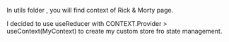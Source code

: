 In utils folder , you will find context of Rick & Morty page.

I decided to use useReducer with CONTEXT.Provider > useContext(MyContext) to create my custom store fro state management.
